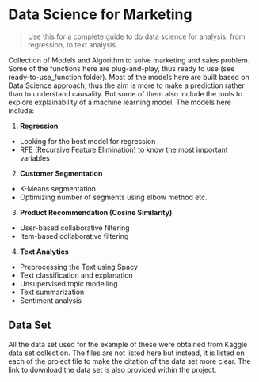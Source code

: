 # Data Science for Marketing

> Use this for a complete guide to do data science for analysis, from regression, to text analysis.

Collection of Models and Algorithm to solve marketing and sales problem. Some of the functions here are plug-and-play, thus ready to use (see ready-to-use_function folder). Most of the models here are built based on Data Science approach, thus the aim is more to make a prediction rather than to understand causality. But some of them also include the tools to explore explainability of a machine learning model. The models here include:

1. **Regression**
  - Looking for the best model for regression
  - RFE (Recursive Feature Elimination) to know the most important variables
  
2. **Customer Segmentation**
  - K-Means segmentation
  - Optimizing number of segments using elbow method etc.

3. **Product Recommendation (Cosine Similarity)**
  - User-based collaborative filtering
  - Item-based collaborative filtering

4. **Text Analytics**
  - Preprocessing the Text using Spacy
  - Text classification and explanation
  - Unsupervised topic modelling
  - Text summarization
  - Sentiment analysis

## Data Set

All the data set used for the example of these were obtained from Kaggle data set collection. The files are not listed here but instead, it is listed on each of the project file to make the citation of the data set more clear. The link to download the data set is also provided within the project.
